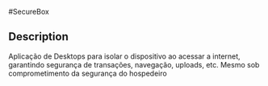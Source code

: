 #SecureBox

## Description
Aplicação de Desktops para isolar o dispositivo ao acessar a internet, garantindo segurança de transações, navegação, uploads, etc. Mesmo sob comprometimento da segurança do hospedeiro